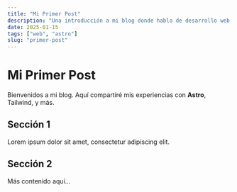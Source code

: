 ```yaml
---
title: "Mi Primer Post"
description: "Una introducción a mi blog donde hablo de desarrollo web."
date: 2025-01-15
tags: ["web", "astro"]
slug: "primer-post"
---
```


# Mi Primer Post

Bienvenidos a mi blog. Aquí compartiré mis experiencias con **Astro**, Tailwind, y más.

## Sección 1
Lorem ipsum dolor sit amet, consectetur adipiscing elit.

## Sección 2
Más contenido aquí...
